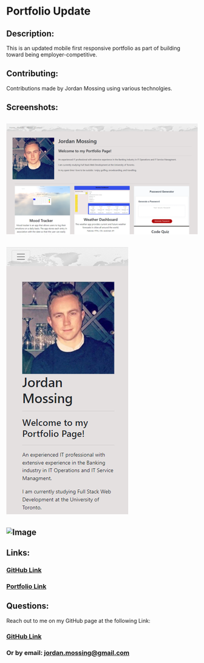 # Portfolio Update


## Description:

This is an updated mobile first responsive portfolio as part of building toward being employer-competitive.

 ## Contributing:

Contributions made by Jordan Mossing using various technolgies.

 ## Screenshots:
 
 ## ![Image](./assets/portfoliodesktop.PNG)

 ## ![Image](./assets/MobilePortfolio.PNG)
 
 ## ![Image](./assets/MobilePortfolio2.pngg)

 ## Links:

### [GitHub Link](https://github.com/jmo1point0/PortfolioUpdate2)
### [Portfolio Link](https://jmo1point0.github.io/PortfolioUpdate2/)

 ## Questions:

Reach out to me on my GitHub page at the following Link:

### [GitHub Link](http://github.com/jmo1point0)   
### Or by email: jordan.mossing@gmail.com


